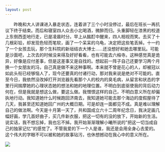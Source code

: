 ```yaml
---
layout: post
---
```

　　昨晚和大人讲课进入暴走状态，连着讲了三个小时没停过，最后在班长一再抗议下终于结束。而后和寝室四人众去小北喝酒，微醉而归。头重脚轻在漆黑的校道上东倒西歪地行走，已是凌晨时分。早上从酩酊中醒来，四人相视而笑。去买了十几根彩铅，却发现色轻而笔软，画了一个呆呆的乌龟，决定把这些笔丢掉。十一约了一个女孩去玩，那个生科院的新垣结衣大博士……还没想好和她去哪里玩。可能是沙面吧，上次去的时候没来得及好好看看，也有可能去六榕寺。这种感觉真是诡异，好像是应付差事，但是这差事又是自找的。想起前一阵子自己还要学习两个月换一个女朋友的冯，自己真是做不来这种事啊。本来就不曾是花心的人，却被冠以如此头衔已经够恼人了，现今还要真的付诸行动，那对我来说是绝对不可能的。直至今日，我依然没改掉打开浏览器先看那个人的校内的臭毛病，从留言和状态的字里行间揣摩她的心理状态她的想法和她的地理位置。不明白到底驱使我的背后动力何在，但是我就是想这么做，要这么做。我憎恨这样的自己，不明白意义所在却偏执地行动。我知道她什么时候跑回济南去，我知道她可能去那个海边的度假屋待了几天，我甚至还知道她回广州的大概日期。可是却连一面都见不成。真是难以理解自己的做法啊。今天是十月第一天了，共和国成立六十二周年纪念日，我决定画几幅好画，学几首好曲子，买几件新衣服，把这一切有的没的放下，开始新的生活。说实话，我不想忘掉，我也忘不掉。我开始渐渐理解小曦所说的"把这一切当成自己的独家记忆"的感觉了。不管我爱的下一个人是谁，我还是会用全身心去爱的。这个伟大的字眼不可以被和她的故事玷污，也休想撼动在我心中的意义所在。

![](http://filer.blogbus.com/5182853/5182853_1317460448z.jpg)